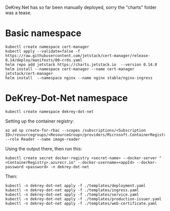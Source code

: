 DeKrey.Net has so far been manually deployed, sorry the "charts" folder was a tease.

# Basic namespace

    kubectl create namespace cert-manager
    kubectl apply --validate=false -f https://raw.githubusercontent.com/jetstack/cert-manager/release-0.14/deploy/manifests/00-crds.yaml
    helm repo add jetstack https://charts.jetstack.io  --version 0.14.0
    helm install --namespace cert-manager --name cert-manager jetstack/cert-manager
    helm install  --namespace nginx --name nginx stable/nginx-ingress

# DeKrey-Dot-Net namespace

    kubectl create namespace dekrey-dot-net

Setting up the container registry:

    az ad sp create-for-rbac --scopes /subscriptions/<Subscription ID>/resourcegroups/<ResourceGroup>/providers/Microsoft.ContainerRegistry/registries/<ContainerRegistry> --role Reader --name image-reader

Using the output there, then run this:

    kubectl create secret docker-registry <secret-name> --docker-server "<ContainerRegistry>.azurecr.io" --docker-username=<appId> --docker-password <password> -n dekrey-dot-net

Then:

    kubectl -n dekrey-dot-net apply -f ./templates/deployment.yaml
    kubectl -n dekrey-dot-net apply -f ./templates/ingress.yaml
    kubectl -n dekrey-dot-net apply -f ./templates/service.yaml
    kubectl -n dekrey-dot-net apply -f ./templates/production-issuer.yaml
    kubectl -n dekrey-dot-net apply -f ./templates/web-certificate.yaml

